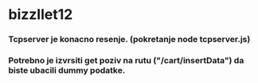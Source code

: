 # bizzllet12

### Tcpserver je konacno resenje. (pokretanje node tcpserver.js)

### Potrebno je izvrsiti get poziv na rutu ("/cart/insertData") da biste ubacili dummy podatke. 

